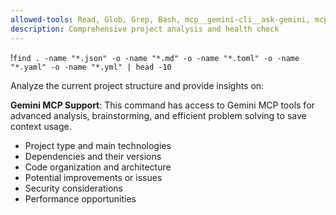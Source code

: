 ```yaml
---
allowed-tools: Read, Glob, Grep, Bash, mcp__gemini-cli__ask-gemini, mcp__gemini-cli__brainstorm
description: Comprehensive project analysis and health check
---
```


!`find . -name "*.json" -o -name "*.md" -o -name "*.toml" -o -name "*.yaml" -o -name "*.yml" | head -10`

Analyze the current project structure and provide insights on:

**Gemini MCP Support**: This command has access to Gemini MCP tools for advanced analysis, brainstorming, and efficient problem solving to save context usage.

- Project type and main technologies
- Dependencies and their versions
- Code organization and architecture
- Potential improvements or issues
- Security considerations
- Performance opportunities
